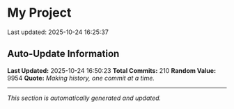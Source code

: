# My Project


Last updated: 2025-10-24 16:25:37

























































































































































































































































































































































































































































































































































































































## Auto-Update Information

**Last Updated:** 2025-10-24 16:50:23
**Total Commits:** 210
**Random Value:** 9954
**Quote:** _Making history, one commit at a time._

---
_This section is automatically generated and updated._